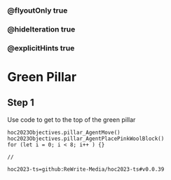 ### @flyoutOnly true
### @hideIteration true
### @explicitHints true

# Green Pillar

## Step 1
Use code to get to the top of the green pillar

```ghost
hoc2023Objectives.pillar_AgentMove()
hoc2023Objectives.pillar_AgentPlacePinkWoolBlock()
for (let i = 0; i < 8; i++ ) {}
```
```template
//

```

```package
hoc2023-ts=github:ReWrite-Media/hoc2023-ts#v0.0.39
```